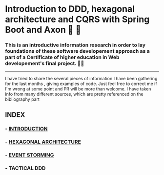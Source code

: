 # Introduction to DDD, hexagonal architecture and CQRS with Spring Boot and Axon  👶 📖

### This is an introductive information research in order to lay foundations of these software developement approach as a part of a Certificate of higher education in Web developement's final project. 👨‍🎓
-----
I have tried to share the several pieces of information I have been gathering for the last months , giving examples of code.
Just feel free to correct me if I'm wrong at some point and PR will be more than welcome.
I have taken info from many different sources, which are pretty referenced on the bibliography part


INDEX
-----

### - [INTRODUCTION](/docs/introduction.md)
### - [HEXAGONAL ARCHITECTURE](/docs/hexagonal_architecture.md)
### - [EVENT STORMING](/docs/event_storm.md)
### - TACTICAL DDD
